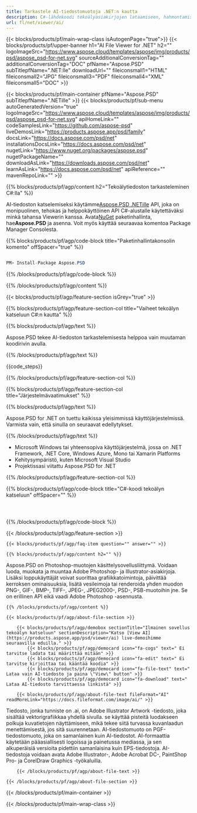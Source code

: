 ```yaml
---
title: Tarkastele AI-tiedostomuotoja .NET:n kautta
description: C#-lähdekoodi tekoälyasiakirjojen lataamiseen, hahmontamiseen ja näyttämiseen .NET Framework-, .NET Core-, Windows Azure-, Mono- tai Xamarin-alustalla.
url: fl/net/viewer/ai/
---
```


{{< blocks/products/pf/main-wrap-class isAutogenPage="true">}}
{{< blocks/products/pf/upper-banner h1="AI File Viewer for .NET" h2="" logoImageSrc="https://www.aspose.cloud/templates/aspose/img/products/psd/aspose_psd-for-net.svg" sourceAdditionalConversionTag="" additionalConversionTag="DOC" pfName="Aspose.PSD" subTitlepfName=".NET:lle" downloadUrl="" fileiconsmall1="HTML" fileiconsmall2="JPG" fileiconsmall3="PDF" fileiconsmall4="XML" fileiconsmall5="DOC" >}}

{{< blocks/products/pf/main-container pfName="Aspose.PSD" subTitlepfName=".NETille" >}}
{{< blocks/products/pf/sub-menu autoGeneratedVersion="true" logoImageSrc="https://www.aspose.cloud/templates/aspose/img/products/psd/aspose_psd-for-net.svg" apiHomeLink="" codeSamplesLink="https://github.com/aspose-psd" liveDemosLink="https://products.aspose.app/psd/family" docsLink="https://docs.aspose.com/psd/net" installationsDocsLink="https://docs.aspose.com/psd/net" nugetLink="https://www.nuget.org/packages/aspose.psd" nugetPackageName="" downloadAsLink="https://downloads.aspose.com/psd/net" learnAsLink="https://docs.aspose.com/psd/net" apiReference="" mavenRepoLink="" >}}

{{% blocks/products/pf/agp/content h2="Tekoälytiedoston tarkasteleminen C#:lla" %}}

AI-tiedoston katselemiseksi käytämme<a href="/psd/{{< lang-code >}}net">Aspose.PSD .NETille</a> API, joka on monipuolinen, tehokas ja helppokäyttöinen API C#-alustalle käytettäväksi minkä tahansa Viewerin kanssa. Avata<a href="https://www.nuget.org/packages/aspose.psd">NuGet</a> paketinhallinta, hae<b>Aspose.PSD</b> ja asenna. Voit myös käyttää seuraavaa komentoa Package Manager Consolesta.

{{% blocks/products/pf/agp/code-block title="Paketinhallintakonsolin komento" offSpacer="true" %}}

``` cs

PM> Install-Package Aspose.PSD

```

{{% /blocks/products/pf/agp/code-block %}}

{{% /blocks/products/pf/agp/content %}}

{{< blocks/products/pf/agp/feature-section isGrey="true" >}}

{{% blocks/products/pf/agp/feature-section-col title="Vaiheet tekoälyn katseluun C#:n kautta" %}}

{{% blocks/products/pf/agp/text %}}

 Aspose.PSD tekee AI-tiedoston tarkastelemisesta helppoa vain muutaman koodirivin avulla.

{{% /blocks/products/pf/agp/text %}}

{{code_steps}}

{{% /blocks/products/pf/agp/feature-section-col %}}

{{% blocks/products/pf/agp/feature-section-col title="Järjestelmävaatimukset" %}}

{{% blocks/products/pf/agp/text %}}

 Aspose.PSD for .NET on tuettu kaikissa yleisimmissä käyttöjärjestelmissä. Varmista vain, että sinulla on seuraavat edellytykset.

{{% /blocks/products/pf/agp/text %}}

- Microsoft Windows tai yhteensopiva käyttöjärjestelmä, jossa on .NET Framework, .NET Core, Windows Azure, Mono tai Xamarin Platforms
- Kehitysympäristö, kuten Microsoft Visual Studio
- Projektissasi viitattu Aspose.PSD for .NET

{{% /blocks/products/pf/agp/feature-section-col %}}

{{% blocks/products/pf/agp/code-block title="C#-koodi tekoälyn katseluun" offSpacer="" %}}

``` cs




```

{{% /blocks/products/pf/agp/code-block %}}

{{< /blocks/products/pf/agp/feature-section >}}

    {{< blocks/products/pf/agp/faq-item question="" answer="" >}}
 

<!-- aboutfile Starts -->

    {{% blocks/products/pf/agp/content h2="" %}}

Aspose.PSD on Photoshop-muotojen käsittelysovellusliittymä. Voidaan luoda, muokata ja muuntaa Adobe Photoshop- ja Illustrator-asiakirjoja. Lisäksi loppukäyttäjät voivat suorittaa grafiikkatoimintoja, päivittää kerroksen ominaisuuksia, lisätä vesileimoja tai renderoida yhden muodon PNG-, GIF-, BMP-, TIFF-, JPEG-, JPEG2000-, PSD-, PSB-muotoihin jne. Se on erillinen API eikä vaadi Adobe Photoshop -asennusta.  



    {{% /blocks/products/pf/agp/content %}}

    {{< blocks/products/pf/agp/about-file-section >}}

        {{< blocks/products/pf/agp/demobox sectionTitle="Ilmainen sovellus tekoälyn katseluun" sectionDescription="Katso [View AI](https://products.aspose.app/psd/viewer/ai) live-demoihimme seuraavilla eduilla." >}}
            {{< blocks/products/pf/agp/democard icon="fa-cogs" text=" Ei tarvitse ladata tai määrittää mitään" >}}
            {{< blocks/products/pf/agp/democard icon="fa-edit" text=" Ei tarvitse kirjoittaa tai kääntää koodia" >}}
            {{< blocks/products/pf/agp/democard icon="fa-file-text" text=" Lataa vain AI-tiedosto ja paina \"View\" button" >}}
            {{< blocks/products/pf/agp/democard icon="fa-download" text=" Lataa AI-tiedosto tarvittaessa linkistä" >}}

        {{< blocks/products/pf/agp/about-file-text fileFormat="AI" readMoreLink="https://docs.fileformat.com/image/ai/" >}}
Tiedosto, jonka tunniste on .ai, on Adobe Illustrator Artwork -tiedosto, joka sisältää vektorigrafiikkaa yhdellä sivulla. se käyttää pisteitä luodakseen polkuja kuvatietojen näyttämiseen, mikä tekee siitä turvassa kuvanlaadun menettämisestä, jos sitä suurennetaan. AI-tiedostomuoto on PGF-tiedostomuoto, joka on samanlainen kuin AI-tiedostot. AI-formaattia käytetään pääasiallisesti logoissa ja painetussa mediassa, ja sen alkuperäisiä versioita pidettiin samanlaisina kuin EPS-tiedostoja. AI-tiedostoja voidaan avata Adobe Illustrator-, Adobe Acrobat DC-, PaintShop Pro- ja CorelDraw Graphics -työkaluilla.

        {{< /blocks/products/pf/agp/about-file-text >}}

    {{< /blocks/products/pf/agp/about-file-section >}}

<!-- aboutfile Ends -->



{{< /blocks/products/pf/main-container >}}
    
{{< /blocks/products/pf/main-wrap-class >}}
